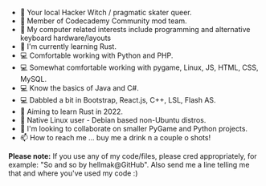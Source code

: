 - 🔮 Your local Hacker Witch / pragmatic skater queer.
- 🔮 Member of Codecademy Community mod team.
- 👀 My computer related interests include programming and alternative keyboard hardware/layouts
- 🌱 I'm currently learning Rust.
- 💻 Comfortable working with Python and PHP.  
- 💻 Somewhat comfortable working with pygame, Linux, JS, HTML, CSS, MySQL.
- 💻 Know the basics of Java and C#.
- 💻 Dabbled a bit in Bootstrap, React.js, C++, LSL, Flash AS.
- 🌱 Aiming to learn Rust in 2022.
- 🐧 Native Linux user - Debian based non-Ubuntu distros.
- 💞️ I'm looking to collaborate on smaller PyGame and Python projects.
- 📫 How to reach me ... buy me a drink n a couple o shots! 

**Please note:** If you use any of my code/files, please cred appropriately, for example: "So and so by hellmak@GitHub". Also send me a line telling me that and where you've used my code :) 

<!---
hellmak/hellmak is a ✨ special ✨ repository because its 'README.md' (this file) appears on your GitHub profile.
You can click the Preview link to take a look at your changes.
--->
